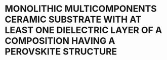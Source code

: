 # MONOLITHIC MULTICOMPONENTS CERAMIC SUBSTRATE WITH AT LEAST ONE DIELECTRIC LAYER OF A COMPOSITION HAVING A PEROVSKITE STRUCTURE